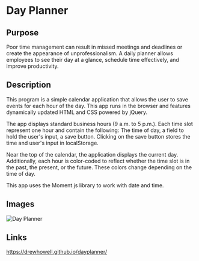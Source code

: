 # Day Planner

## Purpose
Poor time management can result in missed meetings and deadlines or create the appearance of unprofessionalism. A daily planner allows employees to see their day at a glance, schedule time effectively, and improve productivity.

## Description
This program is a simple calendar application that allows the user to save events for each hour of the day. This app runs in the browser and features dynamically updated HTML and CSS powered by jQuery.

The app displays standard business hours (9 a.m. to 5 p.m.). Each time slot represent one hour and contain the following: The time of day, a field to hold the user's input,  a save button. Clicking on the save button stores the time and user's input in localStorage.

Near the top of the calendar, the application displays the current day. Additionally, each hour is color-coded to reflect whether the time slot is in the past, the present, or the future. These colors change depending on the time of day.

This app uses the Moment.js library to work with date and time.

## Images

![Day Planner](assets/images/dayplanner.png)

## Links

https://drewhowell.github.io/dayplanner/